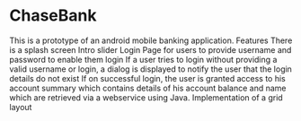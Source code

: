 # ChaseBank
This is a prototype of an android mobile banking application. 
Features
There is a splash screen 
Intro slider
Login Page for users to provide username and password to enable them login
If a user tries to login without providing a valid username or login, a dialog is displayed to notify the user that the login details do not exist
If on successful login, the user is granted access to his account summary which contains details of his account balance and name which 
are retrieved via a webservice using Java.
Implementation of a grid layout
